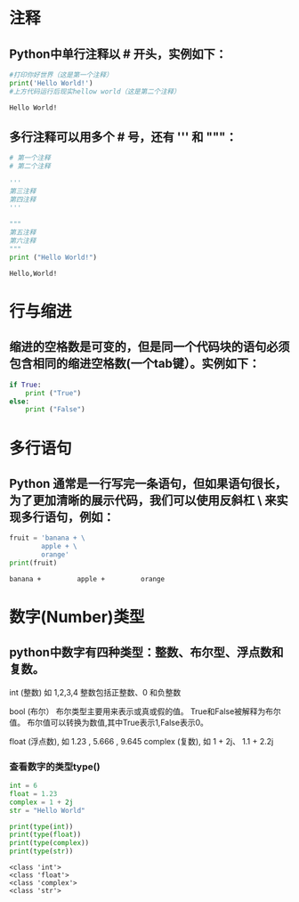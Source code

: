# 注释
## Python中单行注释以 # 开头，实例如下：


```python
#打印你好世界（这是第一个注释）
print('Hello World!')
#上方代码运行后现实hellow world（这是第二个注释）
```

    Hello World!


## 多行注释可以用多个 # 号，还有 ''' 和 """：


```python
# 第一个注释
# 第二个注释
 
'''
第三注释
第四注释
'''
 
"""
第五注释
第六注释
"""
print ("Hello World!")
```

    Hello,World!


# 行与缩进
## 缩进的空格数是可变的，但是同一个代码块的语句必须包含相同的缩进空格数(一个tab键）。实例如下：


```python
if True:
    print ("True")
else:
    print ("False")
```

# 多行语句
## Python 通常是一行写完一条语句，但如果语句很长，为了更加清晰的展示代码，我们可以使用反斜杠 \ 来实现多行语句，例如：


```python
fruit = 'banana + \
        apple + \
        orange'
print(fruit)
```

    banana +         apple +         orange


# 数字(Number)类型
## python中数字有四种类型：整数、布尔型、浮点数和复数。

int (整数)   如 1,2,3,4
          整数包括正整数、0 和负整数 
          
bool (布尔）  布尔类型主要用来表示或真或假的值。
          True和False被解释为布尔值。
          布尔值可以转换为数值,其中True表示1,False表示0。
          
float (浮点数), 如 1.23 , 5.666 , 9.645
complex (复数), 如 1 + 2j、 1.1 + 2.2j

### 查看数字的类型type()


```python
int = 6
float = 1.23
complex = 1 + 2j
str = "Hello World"

print(type(int))
print(type(float))
print(type(complex))
print(type(str))
```

    <class 'int'>
    <class 'float'>
    <class 'complex'>
    <class 'str'>

